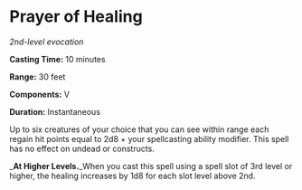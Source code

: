 <title>Prayer of Healing</title>

# Prayer of Healing

_2nd-level evocation_

**Casting Time:** 10 minutes

**Range:** 30 feet

**Components:** V

**Duration:** Instantaneous

Up to six creatures of your choice that you
can see within range each regain hit points
equal to 2d8 + your spellcasting ability
modifier. This spell has no effect on undead
or constructs.

_**At Higher Levels.**_When you cast this
spell using a spell slot of 3rd level or
higher, the healing increases by 1d8 for each
slot level above 2nd.



